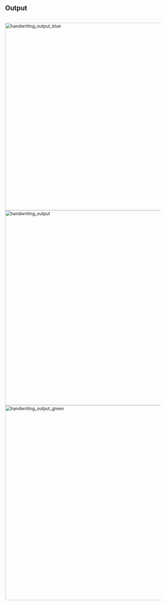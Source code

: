 ## Output
<br>
<img width="606" alt="handwriting_output_blue" src="https://github.com/user-attachments/assets/2997c12a-40f9-4996-8e2e-e7942840feea">
<br>
<img width="630" alt="handwriting_output" src="https://github.com/user-attachments/assets/5614be12-53eb-4ce5-8db2-d0130d2eff6a">
<br>
<img width="630" alt="handwriting_output_green" src="https://github.com/user-attachments/assets/b003cfbb-841d-4a9c-99e2-4fe7e94b1742">
